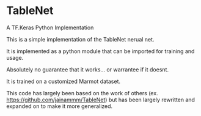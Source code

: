 # TableNet
A TF.Keras Python Implementation

This is a simple implementation of the TableNet nerual net. 

It is implemented as a python module that can be imported for training and usage. 

Absolutely no guarantee that it works... or warrantee if it doesnt. 

It is trained on a customized Marmot dataset.

This code has largely been based on the work of others (ex. https://github.com/jainammm/TableNet) but has been largely rewritten and expanded on to make it more generalized. 
